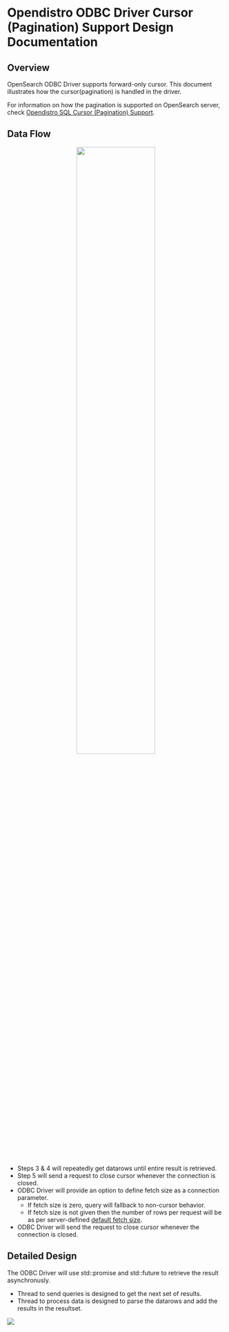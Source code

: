 # Opendistro ODBC Driver Cursor (Pagination) Support Design Documentation

## Overview
OpenSearch ODBC Driver supports forward-only cursor. This document illustrates how the cursor(pagination) is handled in the driver. 

For information on how the pagination is supported on OpenSearch server, check [Opendistro SQL Cursor (Pagination) Support](https://github.com/opensearch-project/sql/blob/main/docs/dev/Pagination.md).

## Data Flow
<p align="center"> 
<img src="img/data_flow.png" width="60%">
</p>

* Steps 3 & 4 will repeatedly get datarows until entire result is retrieved.
* Step 5 will send a request to close cursor whenever the connection is closed.
* ODBC Driver will provide an option to define fetch size as a connection parameter.
  * If fetch size is zero, query will fallback to non-cursor behavior.
  * If fetch size is not given then the number of rows per request will be as per server-defined [default fetch size](https://github.com/opensearch-project/sql/blob/main/docs/dev/Pagination.md#42-salient-points).
* ODBC Driver will send the request to close cursor whenever the connection is closed.

## Detailed Design

The ODBC Driver will use std::promise and std::future to retrieve the result asynchronusly.

* Thread to send queries is designed to get the next set of results.
* Thread to process data is designed to parse the datarows and add the results in the resultset.

<img src="img/async_result_retrieval.png">

